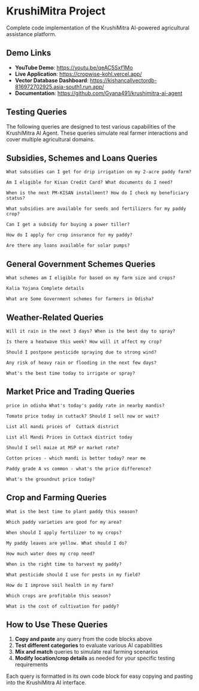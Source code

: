 # KrushiMitra Project

Complete code implementation of the KrushiMitra AI-powered agricultural assistance platform.

## Demo Links

- **YouTube Demo**: https://youtu.be/qeAC5Sxf1Mo
- **Live Application**: https://cropwise-kohl.vercel.app/
- **Vector Database Dashboard**: https://kishancallvectordb-816972702925.asia-south1.run.app/
- **Documentation**: https://github.com/Gyana491/krushimitra-ai-agent

## Testing Queries

The following queries are designed to test various capabilities of the KrushiMitra AI Agent. These queries simulate real farmer interactions and cover multiple agricultural domains.

## Subsidies, Schemes and Loans Queries

```
What subsidies can I get for drip irrigation on my 2-acre paddy farm?
```

```
Am I eligible for Kisan Credit Card? What documents do I need?
```

```
When is the next PM-KISAN installment? How do I check my beneficiary status?
```

```
What subsidies are available for seeds and fertilizers for my paddy crop?
```

```
Can I get a subsidy for buying a power tiller?
```

```
How do I apply for crop insurance for my paddy?
```

```
Are there any loans available for solar pumps?
```

## General Government Schemes Queries

```
What schemes am I eligible for based on my farm size and crops?
```

```
Kalia Yojana Complete details
```

```
What are Some Government schemes for farmers in Odisha?
```

## Weather-Related Queries

```
Will it rain in the next 3 days? When is the best day to spray?
```

```
Is there a heatwave this week? How will it affect my crop?
```

```
Should I postpone pesticide spraying due to strong wind?
```

```
Any risk of heavy rain or flooding in the next few days?
```

```
What's the best time today to irrigate or spray?
```

## Market Price and Trading Queries

```
price in odisha What's today's paddy rate in nearby mandis?
```

```
Tomato price today in cuttack? Should I sell now or wait?
```

```
List all mandi prices of  Cuttack district 
```

```
List all Mandi Prices in Cuttack district today
```

```
Should I sell maize at MSP or market rate?
```

```
Cotton prices - which mandi is better today? near me
```

```
Paddy grade A vs common - what's the price difference?
```

```
What's the groundnut price today?
```

## Crop and Farming Queries

```
What is the best time to plant paddy this season?
```

```
Which paddy varieties are good for my area?
```

```
When should I apply fertilizer to my crops?
```

```
My paddy leaves are yellow. What should I do?
```

```
How much water does my crop need?
```

```
When is the right time to harvest my paddy?
```

```
What pesticide should I use for pests in my field?
```

```
How do I improve soil health in my farm?
```

```
Which crops are profitable this season?
```

```
What is the cost of cultivation for paddy?
```

## How to Use These Queries

1. **Copy and paste** any query from the code blocks above
2. **Test different categories** to evaluate various AI capabilities
3. **Mix and match** queries to simulate real farming scenarios
4. **Modify location/crop details** as needed for your specific testing requirements

Each query is formatted in its own code block for easy copying and pasting into the KrushiMitra AI interface.
